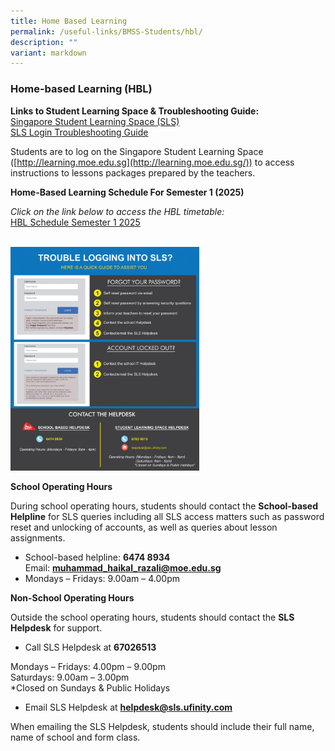 ```yaml
---
title: Home Based Learning
permalink: /useful-links/BMSS-Students/hbl/
description: ""
variant: markdown
---
```

### Home-based Learning (HBL)


**Links to Student Learning Space &amp; Troubleshooting Guide:**<br>
[Singapore Student Learning Space (SLS)](https://vle.learning.moe.edu.sg/login)<br>
[SLS Login Troubleshooting Guide](https://static.learning.moe.edu.sg/UserGuide/login-troubleshooting.html)  

Students are to log on the Singapore Student Learning Space ([http://learning.moe.edu.sg](http://learning.moe.edu.sg/)) to access instructions to lessons packages prepared by the teachers.

**Home-Based Learning Schedule For Semester 1 (2025)**

*Click on the link below to access the HBL timetable:*
<br>
[HBL Schedule Semester 1 2025](/files/Sch_Website_HBL_Day_Schedule_2025_Sem_1.pdf)

<br>

<img src="/images/hbl.png" style="width:60%">

**School Operating Hours**

During school operating hours, students should contact the&nbsp;**School-based Helpline**&nbsp;for SLS queries including all SLS access matters such as password reset and unlocking of accounts, as well as queries about lesson assignments.

*   School-based helpline:&nbsp;**6474 8934**  
    Email:&nbsp;**muhammad_haikal_razali@moe.edu.sg**
*   Mondays – Fridays: 9.00am – 4.00pm

**Non-School Operating Hours**

Outside the school operating hours, students should contact the&nbsp;**SLS Helpdesk**&nbsp;for support.

*   Call SLS Helpdesk at&nbsp;**67026513**

Mondays – Fridays: 4.00pm – 9.00pm  
Saturdays: 9.00am – 3.00pm  
*Closed on Sundays &amp; Public Holidays

*   Email SLS Helpdesk at&nbsp;**helpdesk@sls.ufinity.com**

When emailing the SLS Helpdesk, students should include their full name, name of school and form class.